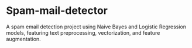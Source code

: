 # Spam-mail-detector
A spam email detection project using Naive Bayes and Logistic Regression models, featuring text preprocessing, vectorization, and feature augmentation.
